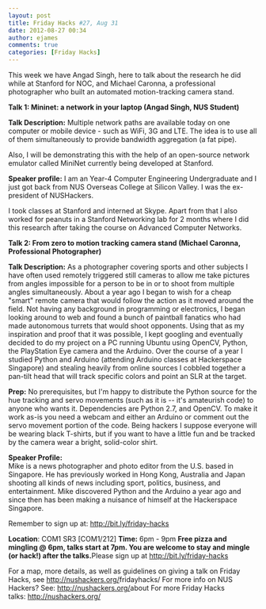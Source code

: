 ```yaml
---
layout: post
title: Friday Hacks #27, Aug 31
date: 2012-08-27 00:34
author: ejames
comments: true
categories: [Friday Hacks]
---
```

This week we have Angad Singh, here to talk about the research he did while at Stanford for NOC, and Michael Caronna, a professional photographer who built an automated motion-tracking camera stand.

<strong>Talk 1: Mininet: a network in your laptop (Angad Singh, NUS Student)</strong>

<strong>Talk Description:</strong> Multiple network paths are available today on one computer or mobile device - such as WiFi, 3G and LTE. The idea is to use all of them simultaneously to provide bandwidth aggregation (a fat pipe).</div>
<div>Also, I will be demonstrating this with the help of an open-source network emulator called MiniNet currently being developed at Stanford.

<strong>Speaker profile:</strong>
I am an Year-4 Computer Engineering Undergraduate and I just got back from NUS Overseas College at Silicon Valley. I was the ex-president of NUSHackers.

I took classes at Stanford and interned at Skype. Apart from that I also worked for peanuts in a Stanford Networking lab for 2 months where I did this research after taking the course on Advanced Computer Networks.

<div><strong>Talk 2: From zero to motion tracking camera stand (Michael </strong><strong>Caronna, Professional Photographer)</strong>

<strong>Talk Description:</strong>
As a photographer covering sports and other subjects I have often used remotely triggered still cameras to allow me take pictures from angles impossible for a person to be in or to shoot from multiple angles simultaneously. About a year ago I began to wish for a cheap "smart" remote camera that would follow the action as it moved around the field. Not having any background in programming or electronics, I began looking around to web and found a bunch of paintball fanatics who had made autonomous turrets that would shoot opponents. Using that as my inspiration and proof that it was possible, I kept googling and eventually decided to do my project on a PC running Ubuntu using OpenCV, Python, the PlayStation Eye camera and the Arduino. Over the course of a year I studied Python and Arduino (attending Arduino classes at Hackerspace Singapore) and stealing heavily from online sources I cobbled together a pan-tilt head that will track specific colors and point an SLR at the target.

<strong>Prep:</strong>
No prerequisites, but I'm happy to distribute the Python source for the hue tracking and servo movements (such as it is -- it's amateurish code) to anyone who wants it. Dependencies are Python 2.7, and OpenCV. To make it work as-is you need a webcam and either an Arduino or comment out the servo movement portion of the code. Being hackers I suppose everyone will be wearing black T-shirts, but if you want to have a little fun and be tracked by the camera wear a bright, solid-color shirt.

<div><strong>Speaker Profile:</strong></div>
<div>Mike is a news photographer and photo editor from the U.S. based in Singapore. He has previously worked in Hong Kong, Australia and Japan shooting all kinds of news including sport, politics, business, and entertainment. Mike discovered Python and the Arduino a year ago and since then has been making a nuisance of himself at the Hackerspace Singapore.</div>

Remember to sign up at: <a href="http://bit.ly/friday-hacks" target="_blank">http://bit.ly/friday-hacks</a>

<strong>Location</strong>: COM1 SR3 [COM1/212]
<strong>Time:</strong> 6pm - 9pm
<strong>Free pizza and mingling @ 6pm, talks start at 7pm. You are welcome to stay and mingle (or hack!) after the talks.</strong>Please sign up at <a href="http://bit.ly/friday-hacks" target="_blank">http://bit.ly/friday-hacks</a>

For a map, more details, as well as guidelines on giving a talk on Friday Hacks, see <a href="http://nushackers.org/fridayhacks/" target="_blank">http://nushackers.org/<wbr>fridayhacks/</wbr></a>
For more info on NUS Hackers? See: <a href="http://nushackers.org/about" target="_blank">http://nushackers.org/<wbr>about</wbr></a>
For more Friday Hacks talks: <a href="http://nushackers.org/" target="_blank">http://nushackers.org/</a>
